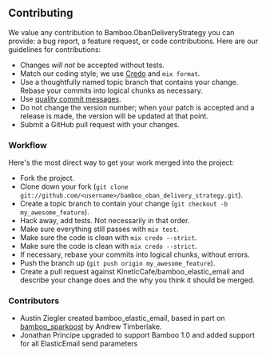 ## Contributing

We value any contribution to Bamboo.ObanDeliveryStrategy you can provide: a bug
report, a feature request, or code contributions. Here are our guidelines for
contributions:

*   Changes *will not* be accepted without tests.
*   Match our coding style; we use [Credo][] and `mix format`.
*   Use a thoughtfully named topic branch that contains your change. Rebase
    your commits into logical chunks as necessary.
*   Use [quality commit messages][].
*   Do not change the version number; when your patch is accepted and a release
    is made, the version will be updated at that point.
*   Submit a GitHub pull request with your changes.

### Workflow

Here's the most direct way to get your work merged into the project:

*   Fork the project.
*   Clone down your fork (`git clone
    git://github.com/<username>/bamboo_oban_delivery_strategy.git`).
*   Create a topic branch to contain your change (`git checkout -b
    my_awesome_feature`).
*   Hack away, add tests. Not necessarily in that order.
*   Make sure everything still passes with `mix test`.
*   Make sure the code is clean with `mix credo --strict`.
*   Make sure the code is clean with `mix credo --strict`.
*   If necessary, rebase your commits into logical chunks, without errors.
*   Push the branch up (`git push origin my_awesome_feature`).
*   Create a pull request against KineticCafe/bamboo\_elastic\_email and
    describe your change does and the why you think it should be merged.

### Contributors

*   Austin Ziegler created bamboo\_elastic\_email, based in part on
    [bamboo\_sparkpost][] by Andrew Timberlake.
*   Jonathan Principe upgraded to support Bamboo 1.0 and added support for all
    ElasticEmail send parameters

[quality commit messages]: http://tbaggery.com/2008/04/19/a-note-about-git-commit-messages.html
[Credo]: https://github.com/rrrene/credo
[bamboo\_sparkpost]: https://github.com/andrewtimberlake/bamboo_sparkpost
